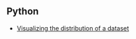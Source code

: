 ## Python
* <a href="http://seaborn.pydata.org/tutorial/distributions.html" target="_blank">Visualizing the distribution of a dataset</a>
